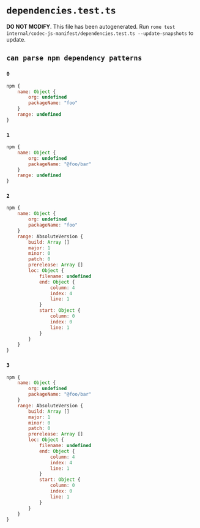 # `dependencies.test.ts`

**DO NOT MODIFY**. This file has been autogenerated. Run `rome test internal/codec-js-manifest/dependencies.test.ts --update-snapshots` to update.

## `can parse npm dependency patterns`

### `0`

```javascript
npm {
	name: Object {
		org: undefined
		packageName: "foo"
	}
	range: undefined
}
```

### `1`

```javascript
npm {
	name: Object {
		org: undefined
		packageName: "@foo/bar"
	}
	range: undefined
}
```

### `2`

```javascript
npm {
	name: Object {
		org: undefined
		packageName: "foo"
	}
	range: AbsoluteVersion {
		build: Array []
		major: 1
		minor: 0
		patch: 0
		prerelease: Array []
		loc: Object {
			filename: undefined
			end: Object {
				column: 4
				index: 4
				line: 1
			}
			start: Object {
				column: 0
				index: 0
				line: 1
			}
		}
	}
}
```

### `3`

```javascript
npm {
	name: Object {
		org: undefined
		packageName: "@foo/bar"
	}
	range: AbsoluteVersion {
		build: Array []
		major: 1
		minor: 0
		patch: 0
		prerelease: Array []
		loc: Object {
			filename: undefined
			end: Object {
				column: 4
				index: 4
				line: 1
			}
			start: Object {
				column: 0
				index: 0
				line: 1
			}
		}
	}
}
```
